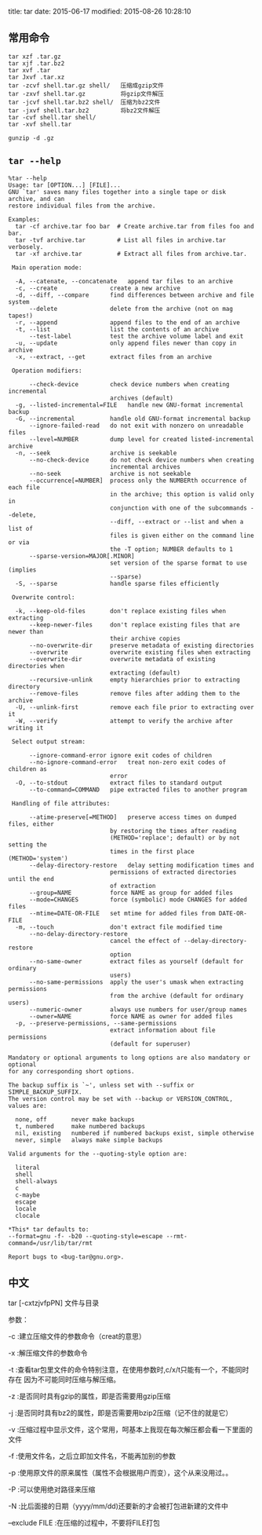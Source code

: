 title: tar
date: 2015-06-17
modified: 2015-08-26 10:28:10


## 常用命令
    tar xzf .tar.gz
    tar xjf .tar.bz2
    tar xvf .tar
    tar Jxvf .tar.xz 
    tar -zcvf shell.tar.gz shell/   压缩成gzip文件
    tar -zxvf shell.tar.gz          将gzip文件解压
    tar -jcvf shell.tar.bz2 shell/  压缩为bz2文件
    tar -jxvf shell.tar.bz2         将bz2文件解压
    tar -cvf shell.tar shell/
    tar -xvf shell.tar

    gunzip -d .gz

## `tar --help`

    %tar --help
    Usage: tar [OPTION...] [FILE]...
    GNU `tar' saves many files together into a single tape or disk archive, and can
    restore individual files from the archive.
    
    Examples:
      tar -cf archive.tar foo bar  # Create archive.tar from files foo and bar.
      tar -tvf archive.tar         # List all files in archive.tar verbosely.
      tar -xf archive.tar          # Extract all files from archive.tar.
    
     Main operation mode:
    
      -A, --catenate, --concatenate   append tar files to an archive
      -c, --create               create a new archive
      -d, --diff, --compare      find differences between archive and file system
          --delete               delete from the archive (not on mag tapes!)
      -r, --append               append files to the end of an archive
      -t, --list                 list the contents of an archive
          --test-label           test the archive volume label and exit
      -u, --update               only append files newer than copy in archive
      -x, --extract, --get       extract files from an archive
    
     Operation modifiers:
    
          --check-device         check device numbers when creating incremental
                                 archives (default)
      -g, --listed-incremental=FILE   handle new GNU-format incremental backup
      -G, --incremental          handle old GNU-format incremental backup
          --ignore-failed-read   do not exit with nonzero on unreadable files
          --level=NUMBER         dump level for created listed-incremental archive
      -n, --seek                 archive is seekable
          --no-check-device      do not check device numbers when creating
                                 incremental archives
          --no-seek              archive is not seekable
          --occurrence[=NUMBER]  process only the NUMBERth occurrence of each file
                                 in the archive; this option is valid only in
                                 conjunction with one of the subcommands --delete,
                                 --diff, --extract or --list and when a list of
                                 files is given either on the command line or via
                                 the -T option; NUMBER defaults to 1
          --sparse-version=MAJOR[.MINOR]
                                 set version of the sparse format to use (implies
                                 --sparse)
      -S, --sparse               handle sparse files efficiently
    
     Overwrite control:
    
      -k, --keep-old-files       don't replace existing files when extracting
          --keep-newer-files     don't replace existing files that are newer than
                                 their archive copies
          --no-overwrite-dir     preserve metadata of existing directories
          --overwrite            overwrite existing files when extracting
          --overwrite-dir        overwrite metadata of existing directories when
                                 extracting (default)
          --recursive-unlink     empty hierarchies prior to extracting directory
          --remove-files         remove files after adding them to the archive
      -U, --unlink-first         remove each file prior to extracting over it
      -W, --verify               attempt to verify the archive after writing it
    
     Select output stream:
    
          --ignore-command-error ignore exit codes of children
          --no-ignore-command-error   treat non-zero exit codes of children as
                                 error
      -O, --to-stdout            extract files to standard output
          --to-command=COMMAND   pipe extracted files to another program
    
     Handling of file attributes:
    
          --atime-preserve[=METHOD]   preserve access times on dumped files, either
                                 by restoring the times after reading
                                 (METHOD='replace'; default) or by not setting the
                                 times in the first place (METHOD='system')
          --delay-directory-restore   delay setting modification times and
                                 permissions of extracted directories until the end
                                 of extraction
          --group=NAME           force NAME as group for added files
          --mode=CHANGES         force (symbolic) mode CHANGES for added files
          --mtime=DATE-OR-FILE   set mtime for added files from DATE-OR-FILE
      -m, --touch                don't extract file modified time
          --no-delay-directory-restore
                                 cancel the effect of --delay-directory-restore
                                 option
          --no-same-owner        extract files as yourself (default for ordinary
                                 users)
          --no-same-permissions  apply the user's umask when extracting permissions
                                 from the archive (default for ordinary users)
          --numeric-owner        always use numbers for user/group names
          --owner=NAME           force NAME as owner for added files
      -p, --preserve-permissions, --same-permissions
                                 extract information about file permissions
                                 (default for superuser)
    
    Mandatory or optional arguments to long options are also mandatory or optional
    for any corresponding short options.
    
    The backup suffix is `~', unless set with --suffix or SIMPLE_BACKUP_SUFFIX.
    The version control may be set with --backup or VERSION_CONTROL, values are:
    
      none, off       never make backups
      t, numbered     make numbered backups
      nil, existing   numbered if numbered backups exist, simple otherwise
      never, simple   always make simple backups
    
    Valid arguments for the --quoting-style option are:
    
      literal
      shell
      shell-always
      c
      c-maybe
      escape
      locale
      clocale
    
    *This* tar defaults to:
    --format=gnu -f- -b20 --quoting-style=escape --rmt-command=/usr/lib/tar/rmt
    
    Report bugs to <bug-tar@gnu.org>.

## 中文

tar [-cxtzjvfpPN] 文件与目录

参数：

-c :建立压缩文件的参数命令（creat的意思）

-x :解压缩文件的参数命令

-t :查看tar包里文件的命令特别注意，在使用参数时,c/x/t只能有一个，不能同时存在
因为不可能同时压缩与解压缩。

-z :是否同时具有gzip的属性，即是否需要用gzip压缩

-j :是否同时具有bz2的属性，即是否需要用bzip2压缩（记不住的就是它）

-v :压缩过程中显示文件，这个常用，呵基本上我现在每次解压都会看一下里面的文件

-f :使用文件名，之后立即加文件名，不能再加别的参数

-p :使用原文件的原来属性（属性不会根据用户而变），这个从来没用过。。

-P :可以使用绝对路径来压缩

-N :比后面接的日期（yyyy/mm/dd)还要新的才会被打包进新建的文件中

–exclude FILE :在压缩的过程中，不要将FILE打包
